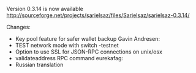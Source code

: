 Version 0.3.14 is now available
http://sourceforge.net/projects/sarielsaz/files/Sarielsaz/sarielsaz-0.3.14/

Changes:
* Key pool feature for safer wallet backup
Gavin Andresen:
* TEST network mode with switch -testnet
* Option to use SSL for JSON-RPC connections on unix/osx
* validateaddress RPC command
eurekafag:
* Russian translation
